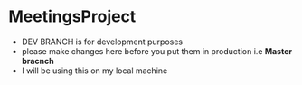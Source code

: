 # MeetingsProject

* DEV BRANCH is for development purposes
* please make changes here before you put them in production i.e **Master bracnch** 
* I will be using this on my local machine
 
